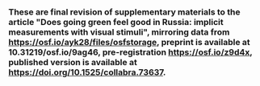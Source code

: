 ### These are final revision of supplementary materials to the article "Does going green feel good in Russia: implicit measurements with visual stimuli", mirroring data from https://osf.io/ayk28/files/osfstorage, preprint is available at 10.31219/osf.io/9ag46, pre-registration https://osf.io/z9d4x, published version is available at https://doi.org/10.1525/collabra.73637.
